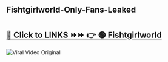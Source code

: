 
 ## Fishtgirlworld-Only-Fans-Leaked

# <h2><a href="https://clipsfans.com/Fishtgirlworld&ref=git">🔗 Click to LINKS ⏩⏩ 👉 🟢 Fishtgirlworld </a></h2>

<a href="https://clipsfans.com/Fishtgirlworld&ref=git" rel="nofollow" data-target="animated-image.originalLink"><img src="https://i.ibb.co.com/xMMVF88/686577567.gif" alt="Viral Video Original" style="max-width: 100%; display: inline-block;" data-target="animated-image.originalImage"></a>

